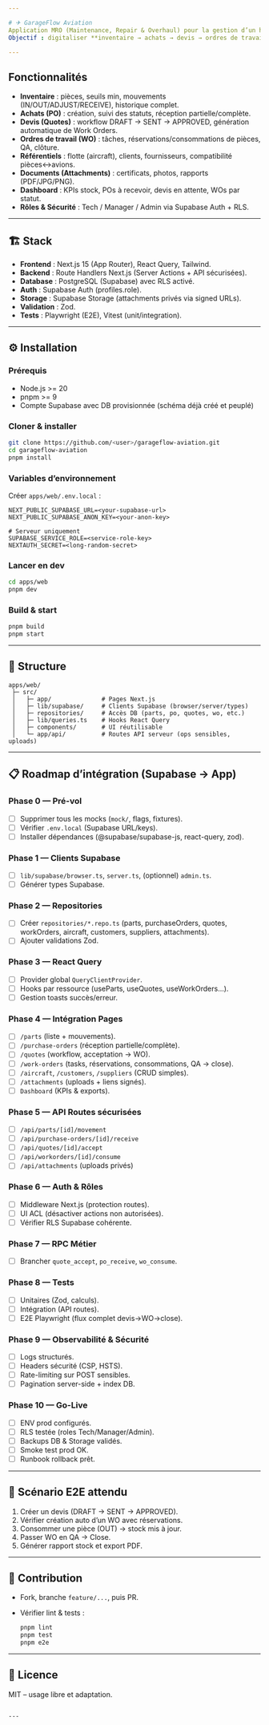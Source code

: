 ```yaml
---

# ✈ GarageFlow Aviation
Application MRO (Maintenance, Repair & Overhaul) pour la gestion d’un hangar aéronautique.  
Objectif : digitaliser **inventaire → achats → devis → ordres de travail → traçabilité** avec **Supabase** comme backend (DB + Auth + Storage).

---
```


##  Fonctionnalités
- **Inventaire** : pièces, seuils min, mouvements (IN/OUT/ADJUST/RECEIVE), historique complet.
- **Achats (PO)** : création, suivi des statuts, réception partielle/complète.
- **Devis (Quotes)** : workflow DRAFT → SENT → APPROVED, génération automatique de Work Orders.
- **Ordres de travail (WO)** : tâches, réservations/consommations de pièces, QA, clôture.
- **Référentiels** : flotte (aircraft), clients, fournisseurs, compatibilité pièces↔avions.
- **Documents (Attachments)** : certificats, photos, rapports (PDF/JPG/PNG).
- **Dashboard** : KPIs stock, POs à recevoir, devis en attente, WOs par statut.
- **Rôles & Sécurité** : Tech / Manager / Admin via Supabase Auth + RLS.

---

## 🏗️ Stack
- **Frontend** : Next.js 15 (App Router), React Query, Tailwind.
- **Backend** : Route Handlers Next.js (Server Actions + API sécurisées).
- **Database** : PostgreSQL (Supabase) avec RLS activé.
- **Auth** : Supabase Auth (profiles.role).
- **Storage** : Supabase Storage (attachments privés via signed URLs).
- **Validation** : Zod.
- **Tests** : Playwright (E2E), Vitest (unit/integration).

---

## ⚙️ Installation

### Prérequis
- Node.js >= 20
- pnpm >= 9
- Compte Supabase avec DB provisionnée (schéma déjà créé et peuplé)

### Cloner & installer
```bash
git clone https://github.com/<user>/garageflow-aviation.git
cd garageflow-aviation
pnpm install
````

### Variables d’environnement

Créer `apps/web/.env.local` :

```env
NEXT_PUBLIC_SUPABASE_URL=<your-supabase-url>
NEXT_PUBLIC_SUPABASE_ANON_KEY=<your-anon-key>

# Serveur uniquement
SUPABASE_SERVICE_ROLE=<service-role-key>
NEXTAUTH_SECRET=<long-random-secret>
```

### Lancer en dev

```bash
cd apps/web
pnpm dev
```

### Build & start

```bash
pnpm build
pnpm start
```

---

## 📂 Structure

```
apps/web/
 ├─ src/
 │   ├─ app/              # Pages Next.js
 │   ├─ lib/supabase/     # Clients Supabase (browser/server/types)
 │   ├─ repositories/     # Accès DB (parts, po, quotes, wo, etc.)
 │   ├─ lib/queries.ts    # Hooks React Query
 │   ├─ components/       # UI réutilisable
 │   └─ app/api/          # Routes API serveur (ops sensibles, uploads)
```

---

## 📋 Roadmap d’intégration (Supabase → App)

### Phase 0 — Pré-vol

* [ ] Supprimer tous les mocks (`mock/`, flags, fixtures).
* [ ] Vérifier `.env.local` (Supabase URL/keys).
* [ ] Installer dépendances (@supabase/supabase-js, react-query, zod).

### Phase 1 — Clients Supabase

* [ ] `lib/supabase/browser.ts`, `server.ts`, (optionnel) `admin.ts`.
* [ ] Générer types Supabase.

### Phase 2 — Repositories

* [ ] Créer `repositories/*.repo.ts` (parts, purchaseOrders, quotes, workOrders, aircraft, customers, suppliers, attachments).
* [ ] Ajouter validations Zod.

### Phase 3 — React Query

* [ ] Provider global `QueryClientProvider`.
* [ ] Hooks par ressource (useParts, useQuotes, useWorkOrders…).
* [ ] Gestion toasts succès/erreur.

### Phase 4 — Intégration Pages

* [ ] `/parts` (liste + mouvements).
* [ ] `/purchase-orders` (réception partielle/complète).
* [ ] `/quotes` (workflow, acceptation → WO).
* [ ] `/work-orders` (tasks, réservations, consommations, QA → close).
* [ ] `/aircraft`, `/customers`, `/suppliers` (CRUD simples).
* [ ] `/attachments` (uploads + liens signés).
* [ ] `Dashboard` (KPIs & exports).

### Phase 5 — API Routes sécurisées

* [ ] `/api/parts/[id]/movement`
* [ ] `/api/purchase-orders/[id]/receive`
* [ ] `/api/quotes/[id]/accept`
* [ ] `/api/workorders/[id]/consume`
* [ ] `/api/attachments` (uploads privés)

### Phase 6 — Auth & Rôles

* [ ] Middleware Next.js (protection routes).
* [ ] UI ACL (désactiver actions non autorisées).
* [ ] Vérifier RLS Supabase cohérente.

### Phase 7 — RPC Métier

* [ ] Brancher `quote_accept`, `po_receive`, `wo_consume`.

### Phase 8 — Tests

* [ ] Unitaires (Zod, calculs).
* [ ] Intégration (API routes).
* [ ] E2E Playwright (flux complet devis→WO→close).

### Phase 9 — Observabilité & Sécurité

* [ ] Logs structurés.
* [ ] Headers sécurité (CSP, HSTS).
* [ ] Rate-limiting sur POST sensibles.
* [ ] Pagination server-side + index DB.

### Phase 10 — Go-Live

* [ ] ENV prod configurés.
* [ ] RLS testée (roles Tech/Manager/Admin).
* [ ] Backups DB & Storage validés.
* [ ] Smoke test prod OK.
* [ ] Runbook rollback prêt.

---

## 🧪 Scénario E2E attendu

1. Créer un devis (DRAFT → SENT → APPROVED).
2. Vérifier création auto d’un WO avec réservations.
3. Consommer une pièce (OUT) → stock mis à jour.
4. Passer WO en QA → Close.
5. Générer rapport stock et export PDF.

---

## 🤝 Contribution

* Fork, branche `feature/...`, puis PR.
* Vérifier lint & tests :

  ```bash
  pnpm lint
  pnpm test
  pnpm e2e
  ```

---

## 📜 Licence

MIT – usage libre et adaptation.

```

---
